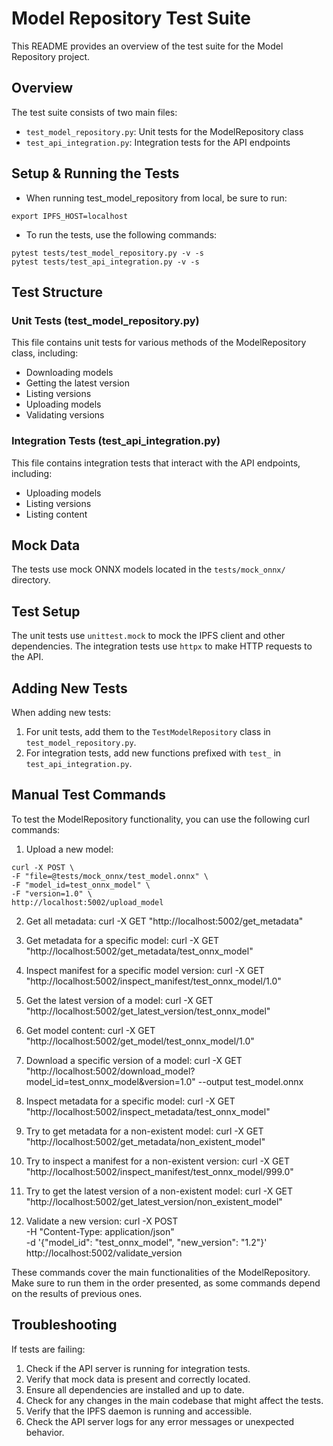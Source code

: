 # Model Repository Test Suite

This README provides an overview of the test suite for the Model Repository project.

## Overview

The test suite consists of two main files:
- `test_model_repository.py`: Unit tests for the ModelRepository class
- `test_api_integration.py`: Integration tests for the API endpoints

## Setup & Running the Tests

- When running test_model_repository from local, be sure to run:
```
export IPFS_HOST=localhost
```

- To run the tests, use the following commands:
```
pytest tests/test_model_repository.py -v -s
pytest tests/test_api_integration.py -v -s
```


## Test Structure

### Unit Tests (test_model_repository.py)
This file contains unit tests for various methods of the ModelRepository class, including:
- Downloading models
- Getting the latest version
- Listing versions
- Uploading models
- Validating versions

### Integration Tests (test_api_integration.py)

This file contains integration tests that interact with the API endpoints, including:
- Uploading models
- Listing versions
- Listing content

## Mock Data

The tests use mock ONNX models located in the `tests/mock_onnx/` directory.

## Test Setup

The unit tests use `unittest.mock` to mock the IPFS client and other dependencies. The integration tests use `httpx` to make HTTP requests to the API.

## Adding New Tests

When adding new tests:
1. For unit tests, add them to the `TestModelRepository` class in `test_model_repository.py`.
2. For integration tests, add new functions prefixed with `test_` in `test_api_integration.py`.

## Manual Test Commands

To test the ModelRepository functionality, you can use the following curl commands:

1. Upload a new model:
```
curl -X POST \
-F "file=@tests/mock_onnx/test_model.onnx" \
-F "model_id=test_onnx_model" \
-F "version=1.0" \
http://localhost:5002/upload_model
```

2. Get all metadata:
curl -X GET "http://localhost:5002/get_metadata"

3. Get metadata for a specific model:
curl -X GET "http://localhost:5002/get_metadata/test_onnx_model"

4. Inspect manifest for a specific model version:
curl -X GET "http://localhost:5002/inspect_manifest/test_onnx_model/1.0"

5. Get the latest version of a model:
curl -X GET "http://localhost:5002/get_latest_version/test_onnx_model"

6. Get model content:
curl -X GET "http://localhost:5002/get_model/test_onnx_model/1.0"

7. Download a specific version of a model:
curl -X GET "http://localhost:5002/download_model?model_id=test_onnx_model&version=1.0" --output test_model.onnx

8. Inspect metadata for a specific model:
curl -X GET "http://localhost:5002/inspect_metadata/test_onnx_model"

9. Try to get metadata for a non-existent model:
curl -X GET "http://localhost:5002/get_metadata/non_existent_model"

10. Try to inspect a manifest for a non-existent version:
curl -X GET "http://localhost:5002/inspect_manifest/test_onnx_model/999.0"

11. Try to get the latest version of a non-existent model:
curl -X GET "http://localhost:5002/get_latest_version/non_existent_model"

12. Validate a new version:
curl -X POST \
-H "Content-Type: application/json" \
-d '{"model_id": "test_onnx_model", "new_version": "1.2"}' \
http://localhost:5002/validate_version


These commands cover the main functionalities of the ModelRepository. Make sure to run them in the order presented, as some commands depend on the results of previous ones.

## Troubleshooting

If tests are failing:
1. Check if the API server is running for integration tests.
2. Verify that mock data is present and correctly located.
3. Ensure all dependencies are installed and up to date.
4. Check for any changes in the main codebase that might affect the tests.
5. Verify that the IPFS daemon is running and accessible.
6. Check the API server logs for any error messages or unexpected behavior.